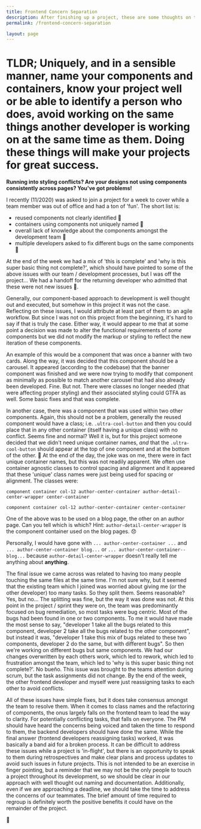 ```yaml
---
title: Frontend Concern Separation
description: After finishing up a project, these are some thoughts on the separation of concerns from a frontend perspective.
permalink: /frontend-concern-separation

layout: page
---
```


# TLDR; Uniquely, and in a sensible manner, name your components and containers, know your project well or be able to identify a person who does, avoid working on the same things another developer is working on at the same time as them. Doing these things will make your projects for great success.

**Running into styling conflicts? Are your designs not using components consistently across pages? You've got problems!**

I recently (11/2020) was asked to join a project for a week to cover while a team member was out of office and had a ton of 'fun'. The short list is:

- reused components not clearly identified 🚩
- containers using components not uniquely named 🚩
- overall lack of knowledge about the components amongst the development team 🚩
- multiple developers asked to fix different bugs on the same components 🚩

At the end of the week we had a mix of 'this is complete' and 'why is this super basic thing not complete?', which should have pointed to some of the above issues with our team / development processes, but I was off the project... We had a handoff for the returning developer who admitted that these were not new issues 🚩.

Generally, our component-based approach to development is well thought out and executed, but somehow in this project it was not the case. Reflecting on these issues, I would attribute at least part of them to an agile workflow. But since I was not on this project from the beginning, it's hard to say if that is truly the case. Either way, it would appear to me that at some point a decision was made to alter the functional requirements of *some* components but we did not modify the markup or styling to reflect the new iteration of these components.

An example of this would be a component that was once a banner with two cards. Along the way, it was decided that this component should be a carousel. It appeared (according to the codebase) that the banner component was finished and we were now trying to modify that component as minimally as possible to match another carousel that had also already been developed. Fine. But not. There were classes no longer needed (that were affecting proper styling) and their associated styling could GTFA as well. Some basic fixes and that was complete.

In another case, there was a component that was used within two other components. Again, this should not be a problem, generally the reused component would have a class; i.e. `.ultra-cool-button` and then you could place that in any other container (itself having a unique class) with no conflict. Seems fine and normal? Well it is, but for this project someone decided that we didn't need unique container names, *and* that the `.ultra-cool-button` should appear at the top of one component and at the bottom of the other. 🤔 At the end of the day, the joke was on me, there were in fact unique container names, but this was not readily apparent. We often use container agnostic classes to control spacing and alignment and it appeared that these 'unique' class names were just being used for spacing or alignment. The classes were:

`component container col-12 author-center-container author-detail-center-wrapper center-container`

`component container col-12 author-center-container center-container`

One of the above was to be used on a blog page, the other on an author page. Can you tell which is which? Hint: `author-detail-center-wrapper` is the component container used on the blog pages. 😞

Personally, I would have gone with `... author-center-container ...` and `... author-center-container blog...` or `... author-center-container--blog...` because `author-detail-center-wrapper` doesn't really tell me anything about **anything**.

The final issue we came across was related to having too many people touching the same files at the same time. I'm not sure why, but it seemed that the existing team which I joined was worried about giving me (or the other developer) too many tasks. So they split them. Seems reasonable? Yes, but no... The splitting was fine, but the way it was done was not. At this point in the project / sprint they were on, the team was predominantly focused on bug remediation, so most tasks were bug centric. Most of the bugs had been found in one or two components. To me it would have made the most sense to say, "developer 1 take all the bugs related to this component, developer 2 take all the bugs related to the other component", but instead it was, "developer 1 take this mix of bugs related to these two components, developer 2 do the same, but with different bugs". So then we're working on different bugs but same components. We had our changes overwritten by each others work, which led to rework, which led to frustration amongst the team, which led to 'why is this super basic thing not complete?'. No bueño. This issue was brought to the teams attention during scrum, but the task assignments did not change. By the end of the week, the other frontend developer and myself were just reassigning tasks to each other to avoid conflicts.

All of these issues have simple fixes, but it does take consensus amongst the team to resolve them. When it comes to class names and the refactoring of components, the onus largely falls on the frontend team to lead the way to clarity. For potentially conflicting tasks, that falls on everyone. The PM should have heard the concerns being voiced and taken the time to respond to them, the backend developers should have done the same. While the final answer (frontend developers reassigning tasks) worked, it was basically a band aid for a broken process. It can be difficult to address these issues while a project is 'in-flight', but there is an opportunity to speak to them during retrospectives and make clear plans and process updates to avoid such issues in future projects. This is not intended to be an exercise in finger pointing, but a reminder that we may not be the only people to touch a project throughout its development, so we should be clear in our approach with well thought out naming and documentation. Additionally, even if we are approaching a deadline, we should take the time to address the concerns of our teammates. The brief amount of time required to regroup is definitely worth the positive benefits it could have on the remainder of the project.

🎉